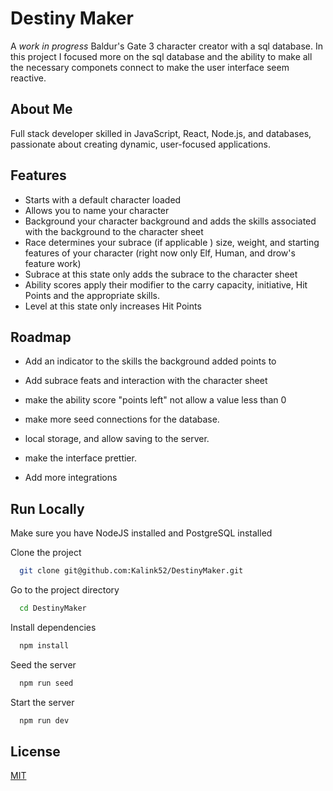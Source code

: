 # Destiny Maker

A _work in progress_ Baldur's Gate 3 character creator with a sql database. In this project I focused more on the sql database and the ability to make all the necessary componets connect to make the user interface seem reactive.

## About Me

Full stack developer skilled in JavaScript, React, Node.js, and databases, passionate about creating dynamic, user-focused applications.

## Features

- Starts with a default character loaded
- Allows you to name your character
- Background your character background and adds the skills associated with the background to the character sheet
- Race determines your subrace (if applicable ) size, weight, and starting features of your character (right now only Elf, Human, and drow's feature work)
- Subrace at this state only adds the subrace to the character sheet
- Ability scores apply their modifier to the carry capacity, initiative, Hit Points and the appropriate skills.
- Level at this state only increases Hit Points

## Roadmap

- Add an indicator to the skills the background added points to
- Add subrace feats and interaction with the character sheet
- make the ability score "points left" not allow a value less than 0
- make more seed connections for the database.
- local storage, and allow saving to the server.
- make the interface prettier.

- Add more integrations

## Run Locally

Make sure you have NodeJS installed and PostgreSQL installed

Clone the project

```bash
  git clone git@github.com:Kalink52/DestinyMaker.git
```

Go to the project directory

```bash
  cd DestinyMaker 
```

Install dependencies

```bash
  npm install
```

Seed the server

```bash
  npm run seed
```

Start the server

```bash
  npm run dev
```

## License

[MIT](https://choosealicense.com/licenses/mit/)
